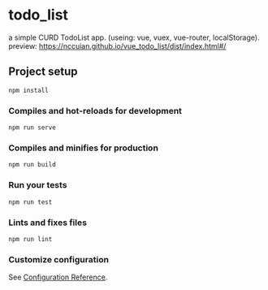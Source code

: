 # todo_list

a simple CURD TodoList app. 
(useing: vue, vuex, vue-router, localStorage). 
preview: https://nccuian.github.io/vue_todo_list/dist/index.html#/

## Project setup
```
npm install
```

### Compiles and hot-reloads for development
```
npm run serve
```

### Compiles and minifies for production
```
npm run build
```

### Run your tests
```
npm run test
```

### Lints and fixes files
```
npm run lint
```

### Customize configuration
See [Configuration Reference](https://cli.vuejs.org/config/).
